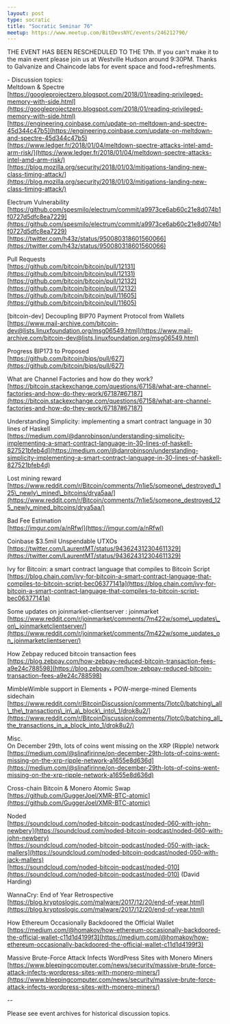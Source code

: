 ```yaml
---
layout: post
type: socratic
title: "Socratic Seminar 76"
meetup: https://www.meetup.com/BitDevsNYC/events/246212790/
---
```


THE EVENT HAS BEEN RESCHEDULED TO THE 17th. If you can't make it to the main event please join us at Westville Hudson around 9:30PM. Thanks to Galvanize and Chaincode labs for event space and food+refreshments.

\- Discussion topics:  
Meltdown & Spectre  
[https://googleprojectzero.blogspot.com/2018/01/reading-privileged-memory-with-side.html](https://googleprojectzero.blogspot.com/2018/01/reading-privileged-memory-with-side.html)  
[https://engineering.coinbase.com/update-on-meltdown-and-spectre-45d344c47b5](https://engineering.coinbase.com/update-on-meltdown-and-spectre-45d344c47b5)  
[https://www.ledger.fr/2018/01/04/meltdown-spectre-attacks-intel-amd-arm-risk/](https://www.ledger.fr/2018/01/04/meltdown-spectre-attacks-intel-amd-arm-risk/)  
[https://blog.mozilla.org/security/2018/01/03/mitigations-landing-new-class-timing-attack/](https://blog.mozilla.org/security/2018/01/03/mitigations-landing-new-class-timing-attack/)

Electrum Vulnerability  
[https://github.com/spesmilo/electrum/commit/a9973ce6ab60c21e8d074b1f0727d5dfc8ea7229](https://github.com/spesmilo/electrum/commit/a9973ce6ab60c21e8d074b1f0727d5dfc8ea7229)  
[https://twitter.com/h43z/status/950080318601560066](https://twitter.com/h43z/status/950080318601560066)

Pull Requests  
[https://github.com/bitcoin/bitcoin/pull/12131](https://github.com/bitcoin/bitcoin/pull/12131)  
[https://github.com/bitcoin/bitcoin/pull/12132](https://github.com/bitcoin/bitcoin/pull/12132)  
[https://github.com/bitcoin/bitcoin/pull/11605](https://github.com/bitcoin/bitcoin/pull/11605)

\[bitcoin-dev\] Decoupling BIP70 Payment Protocol from Wallets  
[https://www.mail-archive.com/bitcoin-dev@lists.linuxfoundation.org/msg06549.html](https://www.mail-archive.com/bitcoin-dev@lists.linuxfoundation.org/msg06549.html)

Progress BIP173 to Proposed  
[https://github.com/bitcoin/bips/pull/627](https://github.com/bitcoin/bips/pull/627)

What are Channel Factories and how do they work?  
[https://bitcoin.stackexchange.com/questions/67158/what-are-channel-factories-and-how-do-they-work/67187#67187](https://bitcoin.stackexchange.com/questions/67158/what-are-channel-factories-and-how-do-they-work/67187#67187)

Understanding Simplicity: implementing a smart contract language in 30 lines of Haskell  
[https://medium.com/@danrobinson/understanding-simplicity-implementing-a-smart-contract-language-in-30-lines-of-haskell-827521bfeb4d](https://medium.com/@danrobinson/understanding-simplicity-implementing-a-smart-contract-language-in-30-lines-of-haskell-827521bfeb4d)

Lost mining reward  
[https://www.reddit.com/r/Bitcoin/comments/7n1ie5/someone\_destroyed\_125\_newly\_mined\_bitcoins/drya5aa/](https://www.reddit.com/r/Bitcoin/comments/7n1ie5/someone_destroyed_125_newly_mined_bitcoins/drya5aa/)

Bad Fee Estimation  
[https://imgur.com/a/nRfwl](https://imgur.com/a/nRfwl)

Coinbase $3.5mil Unspendable UTXOs  
[https://twitter.com/LaurentMT/status/943624312304611329](https://twitter.com/LaurentMT/status/943624312304611329)

Ivy for Bitcoin: a smart contract language that compiles to Bitcoin Script  
[https://blog.chain.com/ivy-for-bitcoin-a-smart-contract-language-that-compiles-to-bitcoin-script-bec06377141a](https://blog.chain.com/ivy-for-bitcoin-a-smart-contract-language-that-compiles-to-bitcoin-script-bec06377141a)

Some updates on joinmarket-clientserver : joinmarket  
[https://www.reddit.com/r/joinmarket/comments/7m422w/some\_updates\_on\_joinmarketclientserver/](https://www.reddit.com/r/joinmarket/comments/7m422w/some_updates_on_joinmarketclientserver/)

How Zebpay reduced bitcoin transaction fees  
[https://blog.zebpay.com/how-zebpay-reduced-bitcoin-transaction-fees-a9e24c788598](https://blog.zebpay.com/how-zebpay-reduced-bitcoin-transaction-fees-a9e24c788598)

MimbleWimble support in Elements + POW-merge-mined Elements sidechain  
[https://www.reddit.com/r/BitcoinDiscussion/comments/7lotc0/batching\_all\_the\_transactions\_in\_a\_block\_into\_1/drok8u2/](https://www.reddit.com/r/BitcoinDiscussion/comments/7lotc0/batching_all_the_transactions_in_a_block_into_1/drok8u2/)

Misc.  
On December 29th, lots of coins went missing on the XRP (Ripple) network  
[https://medium.com/@slinafirinne/on-december-29th-lots-of-coins-went-missing-on-the-xrp-ripple-network-a1655e8d636d](https://medium.com/@slinafirinne/on-december-29th-lots-of-coins-went-missing-on-the-xrp-ripple-network-a1655e8d636d)

Cross-chain Bitcoin & Monero Atomic Swap  
[https://github.com/GuggerJoel/XMR-BTC-atomic](https://github.com/GuggerJoel/XMR-BTC-atomic)

Noded  
[https://soundcloud.com/noded-bitcoin-podcast/noded-060-with-john-newbery](https://soundcloud.com/noded-bitcoin-podcast/noded-060-with-john-newbery)  
[https://soundcloud.com/noded-bitcoin-podcast/noded-050-with-jack-mallers](https://soundcloud.com/noded-bitcoin-podcast/noded-050-with-jack-mallers)  
[https://soundcloud.com/noded-bitcoin-podcast/noded-010](https://soundcloud.com/noded-bitcoin-podcast/noded-010) (David Harding)

WannaCry: End of Year Retrospective  
[https://blog.kryptoslogic.com/malware/2017/12/20/end-of-year.html](https://blog.kryptoslogic.com/malware/2017/12/20/end-of-year.html)

How Ethereum Occasionally Backdoored the Official Wallet  
[https://medium.com/@homakov/how-ethereum-occasionally-backdoored-the-official-wallet-c11d1d4199f3](https://medium.com/@homakov/how-ethereum-occasionally-backdoored-the-official-wallet-c11d1d4199f3)

Massive Brute-Force Attack Infects WordPress Sites with Monero Miners  
[https://www.bleepingcomputer.com/news/security/massive-brute-force-attack-infects-wordpress-sites-with-monero-miners/](https://www.bleepingcomputer.com/news/security/massive-brute-force-attack-infects-wordpress-sites-with-monero-miners/)

\--

Please see event archives for historical discussion topics.
